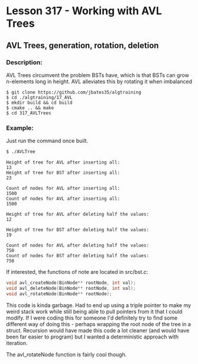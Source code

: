 # Lesson 317 - Working with AVL Trees
## AVL Trees, generation, rotation, deletion
### Description:
AVL Trees circumvent the problem BSTs have, which is that BSTs can grow n-elements long in height. AVL alleviates this by rotating it when imbalanced
```shell
$ git clone https://github.com/jbates35/algtraining
$ cd ./algtraining/17_AVL
$ mkdir build && cd build
$ cmake .. && make
$ cd 317_AVLTrees
```
### Example:
Just run the command once built.
```bash
$ ./AVLTree
```
```
Height of tree for AVL after inserting all:
13
Height of tree for BST after inserting all:
23

Count of nodes for AVL after inserting all:
1500
Count of nodes for AVL after inserting all:
1500

Height of tree for AVL after deleting half the values:
12

Height of tree for BST after deleting half the values:
19

Count of nodes for AVL after deleting half the values:
750
Count of nodes for BST after deleting half the values:
750
```
If interested, the functions of note are located in src/bst.c:
```c
void avl_createNode(BinNode** rootNode, int val);
void avl_deleteNode(BinNode** rootNode, int val);
void avl_rotateNode(BinNode** rootNode);
```
This code is kinda garbage. Had to end up using a triple pointer to make my weird stack work while still being able to pull pointers from it that I could modify. If I were coding this for someone I'd definitely try to find some different way of doing this - perhaps wrapping the root node of the tree in a struct. Recursion would have made this code a lot cleaner (and would have been far easier to program) but I wanted a deterministic approach with iteration. 

The avl_rotateNode function is fairly cool though.